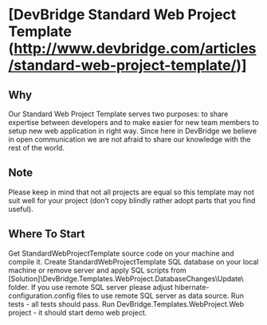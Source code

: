 ﻿[DevBridge Standard Web Project Template (http://www.devbridge.com/articles/standard-web-project-template/)]
=======================================================================
## Why
Our Standard Web Project Template serves two purposes: to share expertise between developers and to make easier for new team members to setup new web application in right way. Since here in DevBridge we believe in open communication we are not afraid to share our knowledge with the rest of the world.

## Note
Please keep in mind that not all projects are equal so this template may not suit well for your project (don’t copy blindly rather adopt parts that you find useful).

## Where To Start
Get StandardWebProjectTemplate source code on your machine and compile it.
Create StandardWebProjectTemplate SQL database on your local machine or remove server and apply SQL scripts from [Solution]\DevBridge.Templates.WebProject.DatabaseChanges\Update\ folder. If you use remote SQL server please adjust hibernate-configuration.config files to use remote SQL server as data source.
Run tests - all tests should pass.
Run DevBridge.Templates.WebProject.Web project - it should start demo web project.
